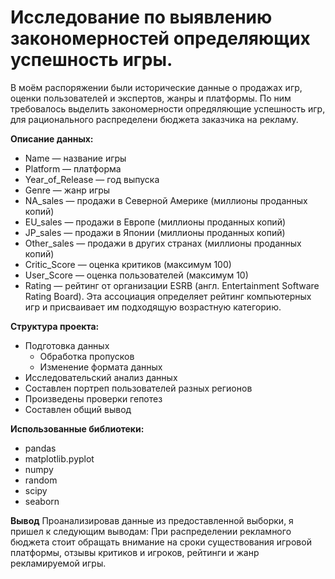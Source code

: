 # Исследование по выявлению закономерностей определяющих успешность игры.
В моём распоряжении были исторические данные о продажах игр, оценки пользователей и экспертов, жанры и платформы.
По ним требовалось выделить закономерности опредяляющие успешность игр, для рационального распределени бюджета заказчика на рекламу.

**Описание данных:**
- Name — название игры
- Platform — платформа
- Year_of_Release — год выпуска
- Genre — жанр игры
- NA_sales — продажи в Северной Америке (миллионы проданных копий)
- EU_sales — продажи в Европе (миллионы проданных копий)
- JP_sales — продажи в Японии (миллионы проданных копий)
- Other_sales — продажи в других странах (миллионы проданных копий)
- Critic_Score — оценка критиков (максимум 100)
- User_Score — оценка пользователей (максимум 10)
- Rating — рейтинг от организации ESRB (англ. Entertainment Software Rating Board). Эта ассоциация определяет рейтинг компьютерных игр и присваивает им подходящую возрастную категорию.

**Структура проекта:**
 - Подготовка данных
    - Обработка пропусков 
    - Изменение формата данных
 - Исследовательский анализ данных
 - Составлен портреп пользователей разных регионов
 - Произведены проверки гепотез
 - Составлен общий вывод
 
 **Использованные библиотеки:**
  - pandas
  - matplotlib.pyplot
  - numpy
  - random
  - scipy 
  - seaborn
  
**Вывод**
Проанализировав данные из предоставленной выборки, я пришел к следующим выводам:
При распределении рекламного бюджета стоит обращать внимание на сроки существования игровой платформы, отзывы критиков и игроков, рейтинги и жанр рекламируемой игры.
